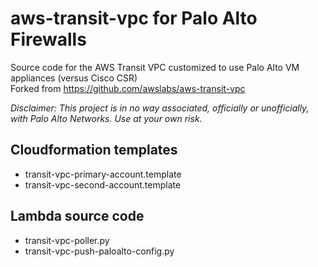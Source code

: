 # aws-transit-vpc for Palo Alto Firewalls
Source code for the AWS Transit VPC customized to use Palo Alto VM appliances (versus Cisco CSR)  
Forked from https://github.com/awslabs/aws-transit-vpc  

*Disclaimer: This project is in no way associated, officially or unofficially, with Palo Alto Networks. Use at your own risk.*

## Cloudformation templates

- transit-vpc-primary-account.template
- transit-vpc-second-account.template

## Lambda source code

- transit-vpc-poller.py
- transit-vpc-push-paloalto-config.py

